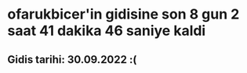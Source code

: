 # ofarukbicer'in gidisine son 8 gun 2 saat 41 dakika 46 saniye kaldi

## Gidis tarihi: 30.09.2022 :(
